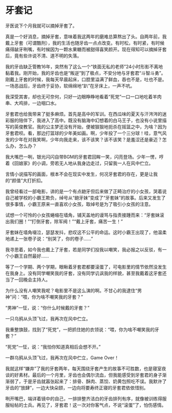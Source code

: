 # 牙套记

牙医说下个月我就可以摘掉牙套了。 

真是一个好消息，摘掉牙套，意味着我这两年的磨难总算熬出了头。自两年前，我戴上牙套（可谓酷刑），我的生活也随牙齿一点点改变。有时松，有时紧，有时候痛得龇牙咧嘴，有时候因为一颗水果糖而被甜得喜笑颜开。现在得知可以摘掉牙套后，竟有些许说不清、道不明的失落。 

我的牙齿缺乏管教16年，突然有了这么一个“铁面无私的老师”24小时形影不离地黏着我。刚开始，我的牙齿也是“叛逆”到了极点，不安分地与牙套君“斗智斗勇”。刚戴上牙套的时候，我每天早晨起床，口腔里溢满了鲜血，吞也不是，吐也不是。一场恶战后，牙齿终于妥协，软绵绵地“趴”在牙床上，一声不吭。 

我深受其害，却也无可奈何，只好一边眼睁睁地看着“死党”一口一口地吃着羊肉串、大鸡排，一边咽口水。 

牙套君也给我带来了挺多麻烦。首先是高中的军训。在西瓜味的夏天与汗涔涔的迷彩服的陪伴下，我进入了高中。既没有脑海中幻想着的白马王子，也没有小说里描写的英俊教官。我的公主梦还没有开始，便被狠狠地扼杀在摇篮之中，为啥？因为牙套君呗。看，那边打篮球的少年美如画。啊，少年投了一个三分球！哇，意气风发的少年在对我笑啊，少年向我走来，该不该笑？该不该笑？是羞涩还是豪迈？怎么办，怎么办？ 

我大嘴巴一咧，银光闪闪自带BGM的牙套君回眸一笑，闪亮登场。少年一愣，哼着《回娘家》的小调，旁若无人地从我身边走过，只留我一人在风中伫立。 

言情小说描写的画面，根本不会在现实中发生，何况牙套君的存在，更是让我的“颜值”大打折扣。 

我曾经看过一部电影，讲的是一个有点龅牙但后来做了正畸治疗的小女孩，哭着说自己被学校的小霸王欺负，绰号从“龅牙妹”变成了“牙套妹”的故事。后来又发生了很多事情，小霸王原来一直喜欢小女孩，取绰号是为了吸引小女孩的注意。 

试想一个可怜的小女孩蜷缩在墙角，铺天盖地的谩骂与指责接踵而来：“牙套妹滚出我们圈！”“打倒牙套，除军阀！”“戴上牙套，痛苦一生！” 

牙套妹在墙角啜泣，瑟瑟发抖，悲叹这不公平的命运。这时小霸王出现了，他温柔地递上一张卷子说：“别哭了，你的卷子……” 

我寻思着，如今我也戴上了牙套，若是同学们投我以嘲笑，我必报之以反驳，有一个小霸王自然最好…… 

等了一个学期、两个学期，眼瞅着牙套君都要滚蛋了，可电影里的情节依然没发生在我身上。没有同学嘲笑我的牙套，没有同学讥讽我的样貌，甚至我戴着这牙套还当了一回晚会主持人。 

为什么没有人嘲笑我呢？电影里不是这么演的啊。不甘心的我逮住“男神”问：“喂，你为啥不嘲笑我的牙套？” 

“男神”一怔，说：“你什么时候戴的牙套？” 

一只乌鸦从头顶飞过，我再次在风中伫立。 

我重整旗鼓，找到了“死党”，一把抓住她的衣领说：“喂，你为啥不嘲笑我的牙套？” 

“死党”一怔，说：“我怕你知道真相后会想不开。” 

一群乌鸦从头顶飞过，我再次在风中伫立，Game Over！ 

我就这样“嫌弃”了我的牙套两年，每天围绕牙套产生的故事不可胜数，也是寝室夜谈的好素材。最后的一个月里，牙齿也会偶尔流血，但我能感受到牙套君的身子渐渐弱了，于是牙齿就嚣张起来了：排骨、酥肉、蒸饺、奶黄包照吃不误。我默许了牙齿的“放肆”，一边大快朵颐，一边向将要寿终正寝的牙套君依依惜别。 

咧开嘴巴，端详着镜中的自己，一排排整齐洁白的牙齿排列有序，就像被训练得服服帖帖的士兵。再见了，牙套君！这一次对你客气点，不说“滚蛋”了，怕伤感情。